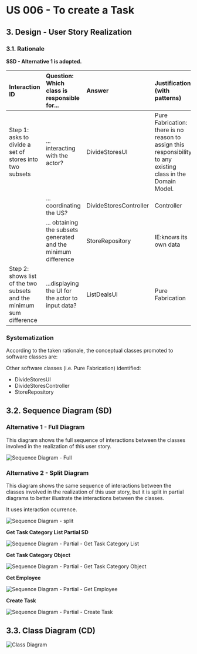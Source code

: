 # US 006 - To create a Task 

## 3. Design - User Story Realization 

### 3.1. Rationale

**SSD - Alternative 1 is adopted.**

| Interaction ID                                                       | Question: Which class is responsible for...                    | Answer                 | Justification (with patterns)                                                                                 |
|:---------------------------------------------------------------------|:---------------------------------------------------------------|:-----------------------|:--------------------------------------------------------------------------------------------------------------|
| Step 1: asks to divide a set of stores into two subsets              | ... interacting with the actor?                                | DivideStoresUI         | Pure Fabrication: there is no reason to assign this responsibility to any existing class in the Domain Model. |
|                                                                      | ... coordinating the US?                                       | DivideStoresController | Controller                                                                                                    |
|                                                                      | ... obtaining the subsets generated and the minimum difference | StoreRepository        | IE:knows its own data                                                                                         |
| Step 2: shows list of the two subsets and the minimum sum difference | ...displaying the UI for the actor to input data?              | ListDealsUI            | Pure Fabrication                                                                                              |

### Systematization ##

According to the taken rationale, the conceptual classes promoted to software classes are: 



Other software classes (i.e. Pure Fabrication) identified: 

 * DivideStoresUI 
 * DivideStoresController
 * StoreRepository


## 3.2. Sequence Diagram (SD)

### Alternative 1 - Full Diagram

This diagram shows the full sequence of interactions between the classes involved in the realization of this user story.

![Sequence Diagram - Full](svg/us006-sequence-diagram-full.svg)

### Alternative 2 - Split Diagram

This diagram shows the same sequence of interactions between the classes involved in the realization of this user story, but it is split in partial diagrams to better illustrate the interactions between the classes.

It uses interaction ocurrence.

![Sequence Diagram - split](svg/us006-sequence-diagram-split.svg)

**Get Task Category List Partial SD**

![Sequence Diagram - Partial - Get Task Category List](svg/us006-sequence-diagram-partial-get-task-category-list.svg)

**Get Task Category Object**

![Sequence Diagram - Partial - Get Task Category Object](svg/us006-sequence-diagram-partial-get-task-category.svg)

**Get Employee**

![Sequence Diagram - Partial - Get Employee](svg/us006-sequence-diagram-partial-get-employee.svg)

**Create Task**

![Sequence Diagram - Partial - Create Task](svg/us006-sequence-diagram-partial-create-task.svg)

## 3.3. Class Diagram (CD)

![Class Diagram](svg/us006-class-diagram.svg)